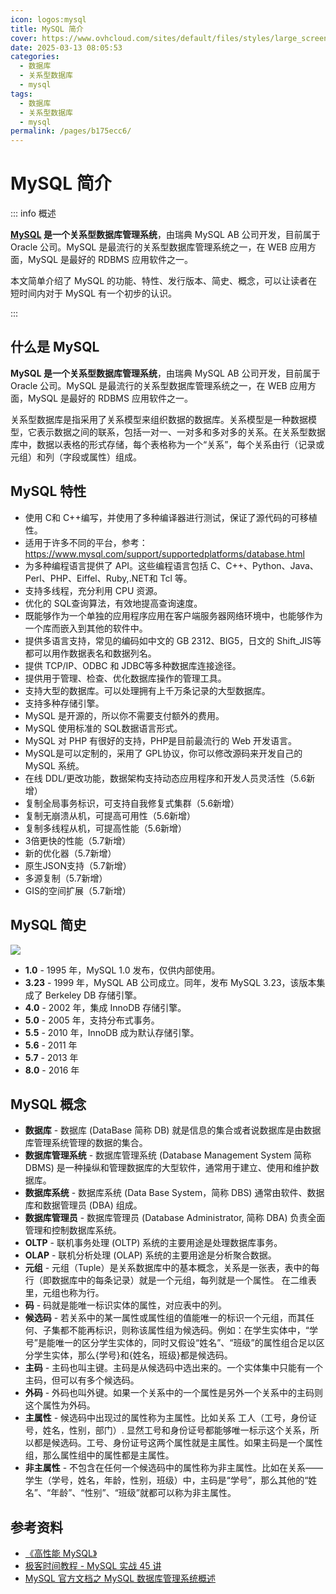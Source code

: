 ```yaml
---
icon: logos:mysql
title: MySQL 简介
cover: https://www.ovhcloud.com/sites/default/files/styles/large_screens_1x/public/2021-09/ECX-1909_Hero_MySQL_600x400%402x-1.webp
date: 2025-03-13 08:05:53
categories:
  - 数据库
  - 关系型数据库
  - mysql
tags:
  - 数据库
  - 关系型数据库
  - mysql
permalink: /pages/b175ecc6/
---
```


# MySQL 简介

::: info 概述

**[MySQL](http://www.mysql.com/) 是一个关系型数据库管理系统**，由瑞典 MySQL AB 公司开发，目前属于 Oracle 公司。MySQL 是最流行的关系型数据库管理系统之一，在 WEB 应用方面，MySQL 是最好的 RDBMS 应用软件之一。

本文简单介绍了 MySQL 的功能、特性、发行版本、简史、概念，可以让读者在短时间内对于 MySQL 有一个初步的认识。

:::

<!-- more -->

## 什么是 MySQL

**MySQL 是一个关系型数据库管理系统**，由瑞典 MySQL AB 公司开发，目前属于 Oracle 公司。MySQL 是最流行的关系型数据库管理系统之一，在 WEB 应用方面，MySQL 是最好的 RDBMS 应用软件之一。

关系型数据库是指采用了关系模型来组织数据的数据库。关系模型是一种数据模型，它表示数据之间的联系，包括一对一、一对多和多对多的关系。在关系型数据库中，数据以表格的形式存储，每个表格称为一个“关系”，每个关系由行（记录或元组）和列（字段或属性）组成。

## MySQL 特性

- 使用 C和 C++编写，并使用了多种编译器进行测试，保证了源代码的可移植性。
- 适用于许多不同的平台，参考：https://www.mysql.com/support/supportedplatforms/database.html
- 为多种编程语言提供了 API。这些编程语言包括 C、C++、Python、Java、Perl、PHP、Eiffel、Ruby,.NET和 Tcl 等。
- 支持多线程，充分利用 CPU 资源。
- 优化的 SQL查询算法，有效地提高查询速度。
- 既能够作为一个单独的应用程序应用在客户端服务器网络环境中，也能够作为一个库而嵌入到其他的软件中。
- 提供多语言支持，常见的编码如中文的 GB 2312、BIG5，日文的 Shift_JIS等都可以用作数据表名和数据列名。
- 提供 TCP/IP、ODBC 和 JDBC等多种数据库连接途径。
- 提供用于管理、检查、优化数据库操作的管理工具。
- 支持大型的数据库。可以处理拥有上千万条记录的大型数据库。
- 支持多种存储引擎。
- MySQL 是开源的，所以你不需要支付额外的费用。
- MySQL 使用标准的 SQL数据语言形式。
- MySQL 对 PHP 有很好的支持，PHP是目前最流行的 Web 开发语言。
- MySQL是可以定制的，采用了 GPL协议，你可以修改源码来开发自己的 MySQL 系统。
- 在线 DDL/更改功能，数据架构支持动态应用程序和开发人员灵活性（5.6新增）
- 复制全局事务标识，可支持自我修复式集群（5.6新增）
- 复制无崩溃从机，可提高可用性（5.6新增）
- 复制多线程从机，可提高性能（5.6新增）
- 3倍更快的性能（5.7新增）
- 新的优化器（5.7新增）
- 原生JSON支持（5.7新增）
- 多源复制（5.7新增）
- GIS的空间扩展（5.7新增）

## MySQL 简史

![](https://www.datasciencecentral.com/wp-content/uploads/2021/10/growth_mysql-1.png)

- **1.0** - 1995 年，MySQL 1.0 发布，仅供内部使用。
- **3.23** - 1999 年，MySQL AB 公司成立。同年，发布 MySQL 3.23，该版本集成了 Berkeley DB 存储引擎。
- **4.0** - 2002 年，集成 InnoDB 存储引擎。
- **5.0** - 2005 年，支持分布式事务。
- **5.5** - 2010 年，InnoDB 成为默认存储引擎。
- **5.6** - 2011 年
- **5.7** - 2013 年
- **8.0** - 2016 年

## MySQL 概念

- **数据库** - 数据库 (DataBase 简称 DB) 就是信息的集合或者说数据库是由数据库管理系统管理的数据的集合。
- **数据库管理系统** - 数据库管理系统 (Database Management System 简称 DBMS) 是一种操纵和管理数据库的大型软件，通常用于建立、使用和维护数据库。
- **数据库系统** - 数据库系统 (Data Base System，简称 DBS) 通常由软件、数据库和数据管理员 (DBA) 组成。
- **数据库管理员** - 数据库管理员 (Database Administrator, 简称 DBA) 负责全面管理和控制数据库系统。
- **OLTP** - 联机事务处理 (OLTP) 系统的主要用途是处理数据库事务。
- **OLAP** - 联机分析处理 (OLAP) 系统的主要用途是分析聚合数据。
- **元组** - 元组（Tuple）是关系数据库中的基本概念，关系是一张表，表中的每行（即数据库中的每条记录）就是一个元组，每列就是一个属性。 在二维表里，元组也称为行。
- **码** - 码就是能唯一标识实体的属性，对应表中的列。
- **候选码** - 若关系中的某一属性或属性组的值能唯一的标识一个元组，而其任何、子集都不能再标识，则称该属性组为候选码。例如：在学生实体中，“学号”是能唯一的区分学生实体的，同时又假设“姓名”、“班级”的属性组合足以区分学生实体，那么{学号}和{姓名，班级}都是候选码。
- **主码** - 主码也叫主键。主码是从候选码中选出来的。一个实体集中只能有一个主码，但可以有多个候选码。
- **外码** - 外码也叫外键。如果一个关系中的一个属性是另外一个关系中的主码则这个属性为外码。
- **主属性** - 候选码中出现过的属性称为主属性。比如关系 工人（工号，身份证号，姓名，性别，部门）. 显然工号和身份证号都能够唯一标示这个关系，所以都是候选码。工号、身份证号这两个属性就是主属性。如果主码是一个属性组，那么属性组中的属性都是主属性。
- **非主属性** - 不包含在任何一个候选码中的属性称为非主属性。比如在关系——学生（学号，姓名，年龄，性别，班级）中，主码是“学号”，那么其他的“姓名”、“年龄”、“性别”、“班级”就都可以称为非主属性。

## 参考资料

- [《高性能 MySQL》](https://book.douban.com/subject/23008813/)
- [极客时间教程 - MySQL 实战 45 讲](https://time.geekbang.org/column/intro/139)
- [MySQL 官方文档之 MySQL 数据库管理系统概述](https://dev.mysql.com/doc/refman/8.4/en/what-is.html)